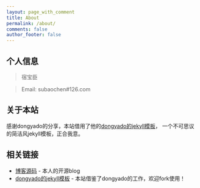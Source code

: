 ```yaml
---
layout: page_with_comment
title: About
permalink: /about/
comments: false
author_footer: false
---
```


## 个人信息

> 宿宝臣

> Email: subaochen#126.com


## 关于本站

感谢dongyado的分享，本站借用了他的[dongyado的jekyll模板][]，
一个不可思议的简洁风jekyll模板，正合我意。

## 相关链接

* [博客源码][] - 本人的开源blog
* [dongyado的jekyll模板][] - 本站借鉴了dongyado的工作，欢迎fork使用！

[博客源码]: https://github.com/subaochen/subaochen.github.io
[dongyado的jekyll模板]: https://github.com/dongyado/dongyado.github.io
